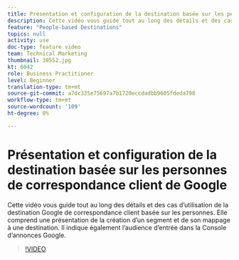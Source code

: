 ```yaml
---
title: Présentation et configuration de la destination basée sur les personnes de correspondance client de Google
description: Cette vidéo vous guide tout au long des détails et des cas d’utilisation de la destination Google de correspondance client basée sur les personnes. Elle comprend une présentation de la création d’un segment et de son mappage à une destination. Il indique également l’audience d’entrée dans la Console d’annonces Google.
feature: "People-based Destinations"
topics: null
activity: use
doc-type: feature video
team: Technical Marketing
thumbnail: 38552.jpg
kt: 6042
role: Business Practitioner
level: Beginner
translation-type: tm+mt
source-git-commit: a7dc335e75697a7b1720eccdadbb9605fdeda798
workflow-type: tm+mt
source-wordcount: '109'
ht-degree: 0%

---
```



# Présentation et configuration de la destination basée sur les personnes de correspondance client de Google

Cette vidéo vous guide tout au long des détails et des cas d’utilisation de la destination Google de correspondance client basée sur les personnes. Elle comprend une présentation de la création d’un segment et de son mappage à une destination. Il indique également l’audience d’entrée dans la Console d’annonces Google.

>[!VIDEO](https://video.tv.adobe.com/v/38552/?quality=12&learn=on)
